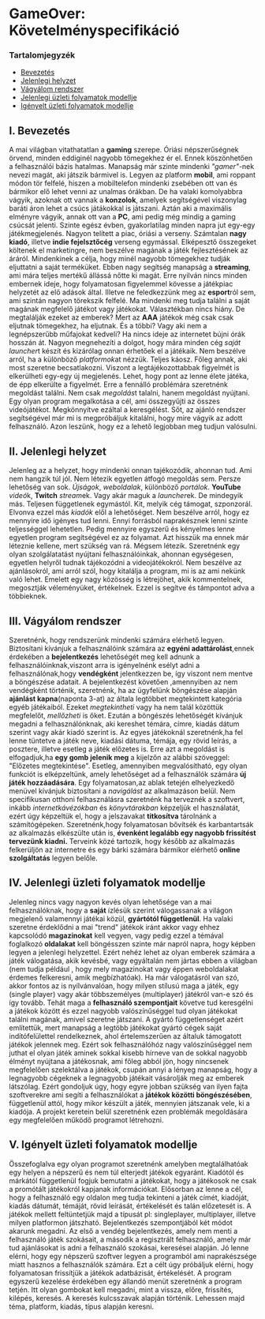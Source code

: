 # GameOver: Követelményspecifikáció

### Tartalomjegyzék

- [Bevezetés]()
- [Jelenlegi helyzet]()
- [Vágyálom rendszer]()
- [Jelenlegi üzleti folyamatok modellje]()
- [Igényelt üzleti folyamatok modellje]()

## I. Bevezetés

A mai világban vitathatatlan a **gaming** szerepe. Óriási népszerűségnek örvend, minden eddiginél nagyobb tömegekhez ér el. Ennek köszönhetően a felhasználói bázis hatalmas. Manapság már szinte mindenki *"gamer"*-nek nevezi magát, aki játszik bármivel is. Legyen az platform **mobil**, ami roppant módon tör felfelé, hiszen a mobiltelefon mindenki zsebében ott van és bármikor elő lehet venni az unalmas órákban. De ha valaki komolyabbra vágyik, azoknak ott vannak a **konzolok**, amelyek segítségével viszonylag baráti áron lehet a csúcs játákokkal is játszani. Aztán aki a maximális elményre vágyik, annak ott van a **PC**, ami pedig még mindig a gaming csúcsát jelenti. Szinte egész évben, gyakorlatilag minden napra jut egy-egy játékmegjelenés. Nagyon telített a piac, óriási a verseny. Számtalan **nagy kiadó**, illetve **indie fejelsztőcég** verseng egymással. Elképesztő összegeket költenek el marketingre, nem beszélve magának a játék fejlesztésének az áráról. Mindenkinek a célja, hogy minél nagyobb tömegekhez tudják eljuttatni a saját terméküket. Ebben nagy segítség manapság a **streaming**, ami mára teljes mertékű állássá nőtte ki magát. Erre nyilván nincs minden embernek ideje, hogy folyamatosan figyelemmel kövesse a játékpiac helyzetét az elő adások által. Illetve ne feledkezzünk meg az **esport**ról sem, ami szintán nagyon törekszik felfelé. Ma mindenki meg tudja találni a saját magának megfelelő játékot vagy játékokat. Választékban nincs hiány. De megtalálják ezeket az emberek? Mert az **AAA** játékok még csak csak eljutnak tömegekhez, ha eljutnak. És a többi? Vagy aki nem a legnépszerűbb műfajokat kedveli? Ha nincs ideje az internetet bújni órák hosszán át. Nagyon megnehezíti a dolgot, hogy mára minden cég *saját launcher*t készít és kizárólag onnan érhetőek el a játékaik. Nem beszélve arról, ha a különböző *platformok*at nézzük. Teljes káosz. Főleg annak, aki most szeretne becsatlakozni. Viszont a legtájékozottabbak figyelmét is elkerülheti egy-egy új megjelenés. Lehet, hogy pont az lenne élete játéka, de épp elkerülte a figyelmét. Erre a fennálló problémára szeretnénk megoldást találni. Nem csak *megoldás*t talalni, hanem megoldást nyújtani. Egy olyan program megalkotása a cél, ami összegyűjti az összes videójátékot. Megkönnyítve ezáltal a keresgélést. Sőt, az ajánló rendszer segítségével már mi is megpróbáljuk kitalálni, hogy mire vágyik az adott felhasználó. Azon leszünk, hogy ez a lehető legjobban meg tudjun valósulni.

## II. Jelenlegi helyzet

Jelenleg az a helyzet, hogy mindenki onnan tajékozódik, ahonnan tud. Ami nem hangzik túl jól. Nem létezik egyetlen átfogó megoldás sem. Persze lehetőség van sok. *Újságok*, *weboldalak*, különböző *portálok*. **YouTube** *videó*k, **Twitch** *stream*ek. Vagy akár maguk a *launcher*ek. De mindegyik más. Teljesen függetlenek egymástól. Kit, melyik cég támogat, szponzorál. Elvonva ezzel más *kiadók* elől a lehetőséget. Nem beszélve arról, hogy ez mennyire idő igényes tud lenni. Ennyi forrásból naprakésznek lenni szinte teljességgel lehetetlen. Pedig mennyire egyszerű és kényelmes lenne egyetlen program segítségével ez az folyamat. Azt hisszük ma ennek már léteznie kellene, mert szükség van rá. Mégsem létezik. Szeretnénk egy olyan szolgálatatást nyújtani felhasználóinkak, ahonnan egységesen, egyetlen helyről tudnak tájékozódni a videojátékokról. Nem beszélve az ajánlásokról, ami arról szól, hogy kitalálja a program, mi is az ami nekünk való lehet. Emelett egy nagy közösség is létrejöhet, akik kommentelnek, megosztják véleményüket, értékelnek. Ezzel is segítve és támpontot adva a többieknek. 

## III. Vágyálom rendszer

Szeretnénk, hogy rendszerünk mindenki számára elérhető legyen. Biztosítani
kívánjuk a felhasználóink számára az **egyéni adattárolást**,ennek érdekében
a **bejelentkezés** lehetőségét meg kell adnunk a felhasználóinknak,viszont
arra is igényelnénk esélyt adni a felhasználónak,hogy **vendégként** jelentkezzen
be, így viszont nem mentve a böngészése adatait. A bejelentkezést követően
,amennyiben az nem vendégként történik, szeretnénk, ha az ügyfelünk böngészése
alapján **ajánlást kapna**(naponta 3-at) az általa legtöbbet megtekintett kategória
egyéb játékaiból. Ezeket _megtekintheti_ vagy ha nem talál közöttük megfelelőt, 
_mellőzheti_ is őket. Ezután a böngészés lehetőségét kívánjuk megadni a 
felhasználónknak, aki kereshet témára, címre, kiadás dátum szerint vagy
akár kiadó szerint is. Az egyes játékoknál szeretnénk,ha fel lenne tüntetve
a játék  neve, kiadási dátuma, témája, egy rövid leírás, a posztere, illetve
esetleg a játék előzetes is. Erre azt a megoldást is elfogadjuk,ha **egy gomb
jelenik meg** a kijelzőn az alábbi szöveggel: "Előzetes megtekintése".
Esetleg, amennyiben megvalósítható, egy olyan funkciót is elképzeltünk,
amely lehetőséget ad a felhasználók számára **új játék hozzáadására**. Egy
folyamatosan,az ablak tetején elhelyezkedő menüvel kívánjuk biztosítani
a _navigálást_ az alkalmazáson belül. Nem specifikusan otthoni felhasználásra
szeretnénk ha terveznék a szoftvert, inkább _internetkávézókban_ és _könyvtárakban_
képzeljük el használatát, ezért úgy képzeltük el, hogy a jelszavakat **titkosítva**
tárolnánk a számítógépeken. Szeretnénk,hogy folyamatosan bővítsék és karbantartsák
az alkalmazás elkészülte után is, **évenként legalább egy nagyobb frissítést
tervezünk kiadni.** Terveink közé tartozik, hogy később az alkalmazás felkerüljön
az internetre és egy bárki számára bármikor elérhető **online szolgáltatás** legyen
belőle. 


## IV. Jelenlegi üzleti folyamatok modellje

Jelenleg nincs vagy nagyon kevés olyan lehetősége van a mai felhasználóknak, hogy a **saját**
ízlésük szerint válogassanak a világon megjelenő valamennyi játékai közül, **gyártótól függetlenül**.
Ha valaki szeretne érdeklődni a mai "trend" játékok iránt akkor vagy ehhez kapcsolódó **magazinokat**
kell vegyen, vagy pedig ezzel a témával foglalkozó **oldalakat** kell böngésszen szinte már
napról napra, hogy képben legyen a jelenlegi helyzettel. Ezért nehéz lehet az olyan emberek
számára a játék válogatása, akik kevésbé, vagy egyáltalán nem jártas ebben a világban (nem tudja például
, hogy mely magazinokat vagy éppen weboldalakat érdemes felkeresni, amik megbízhatóak). Ha már válogatásról van szó, akkor fontos az is nyílvánvalóan, hogy milyen stílusú maga a játék, egy (single player)
vagy akár többszemélyes (multiplayer) játékról van-e szó és így tovább. Tehát maga a **felhasználó 
szempontjait** követve tud keresgélni a játékok között és ezzel nagyobb valószínűséggel tud olyan 
játékokat találni magának, amivel szeretne játszani. A gyártó függetlenséget azért említettük,
mert manapság a legtöbb játékokat gyártó cégek saját indítófelülettel rendelkeznek, ahol
értelemszerűen az általuk támogatott játékok jelennek meg. Ezért sok felhasználóhóz nagy valószínűséggel
nem juthat el olyan játék aminek sokkal kisebb hírneve van de sokkal nagyobb élményt nyújtana
a játékosnak, ami főleg abból jön, hogy nincsenek megfelelően szelektálva a játékok, csupán annyi
a lényeg manapság, hogy a legnagyobb cégeknek a legnagyobb játékait vásárolják meg az emberek
látszólag. Ezért gondoljuk úgy, hogy egyre jobban szükség van ilyen fajta szoftverekre ami segíti
a felhasználókat a **játékok közötti böngészésében**, függetlenül attól, hogy mikor készült a játék,
mennyien játszanak vele, ki a kiadója. A projekt keretein belül szeretnénk ezen problémák megoldására
egy megfelelően  működő programot létrehozni.

## V. Igényelt üzleti folyamatok modellje

Összefoglalva egy olyan programot szeretnénk amelyben megtalálhatóak egy helyen a népszerű és
nem túl elterjedt játékok egyaránt. Kiadótól és márkától függetlenül fogjuk bemutatni a
játékokat, hogy a játékosok ne csak a promótált játékokról kapjanak információkat.
Elősorban az lenne a cél, hogy a felhasználó egy oldalon meg tudja tekinteni a játék
címét, kiadóját, kiadás dátumát, témáját, rövid leírását, értékelését és talán előzetesét is.
A játékok mellett feltüntetjük majd a típusát pl: singleplayer, multiplayer, illetve milyen
platformon játszható. Bejelentkezés szempontjából két módot akarunk megadni. Az első a vendég
bejelentkezés, amely nem menti a felhasználó játék szokásait, a második a regisztrált
felhasználó, amely már tud ajánlásokat is adni a felhasználó szokásai, keresései alapján.
Jó lenne elérni, hogy egy népszerű szoftver legyen a programból ami naprakészsége miatt hasznos
a felhasználók számára. Ezt a célt úgy próbáljuk elérni, hogy folyamatosan frissítjük a játékok
adatbázisát, értékelését. A program egyszerű kezelése érdekében egy állandó menüt szeretnénk
a program tetjén. Itt olyan gombokat kell megadni, mint a vissza, előre, frissítés,
kilépés, keresés. A keresés kulcsszavak alapján történik. Lehessen majd téma, platform, kiadás,
típus alapján keresni.